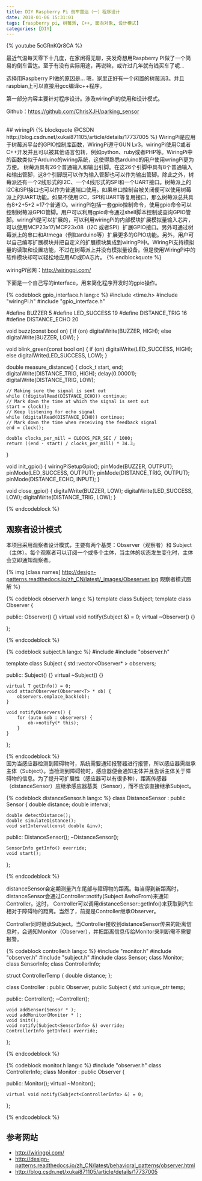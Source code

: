 ```yaml
---
title: DIY Raspberry Pi 倒车雷达（一）程序设计
date: 2018-01-06 15:31:01
tags: [raspberry pi, 树莓派, C++, 面向对象, 设计模式]
categories: [DIY]
---
```

{% youtube 5cGRnKQr8CA %}

最近气温每天零下十几度，在家闲得无聊，突发奇想用Raspberry PI做了一个简易的倒车雷达。至于有没有实际用途，再说嘛，或许过几年就有钱买车了呢...

选择用Raspberry PI做的原因是... 嗯，家里正好有一个闲置的树莓派3。并且raspbian上可以直接用gcc编译c++程序。

第一部分内容主要针对程序设计。涉及wiringPi的使用和设计模式。


Github：<a href="https://github.com/ChrisXJH/parking_sensor">https://github.com/ChrisXJH/parking_sensor</a>

<!--more-->
<br>
## wiringPi
{% blockquote @CSDN http://blog.csdn.net/xukai871105/article/details/17737005 %}
WiringPi是应用于树莓派平台的GPIO控制库函数，WiringPi遵守GUN Lv3。wiringPi使用C或者C++开发并且可以被其他语言包转，例如python、ruby或者PHP等。WiringPi中的函数类似于Arduino的wiring系统，这使得熟悉arduino的用户使用wringPi更为方便。
树莓派具有26个普通输入和输出引脚。在这26个引脚中具有8个普通输入和输出管脚，这8个引脚既可以作为输入管脚也可以作为输出管脚。除此之外，树莓派还有一个2线形式的I2C、一个4线形式的SPI和一个UART接口。树莓派上的I2C和SPI接口也可以作为普通端口使用。如果串口控制台被关闭便可以使用树莓派上的UART功能。如果不使用I2C，SPI和UART等复用接口，那么树莓派总共具有8+2+5+2 =17个普通IO。wiringPi包括一套gpio控制命令，使用gpio命令可以控制树莓派GPIO管脚。用户可以利用gpio命令通过shell脚本控制或查询GPIO管脚。wiringPi是可以扩展的，可以利用wiringPi的内部模块扩展模拟量输入芯片，可以使用MCP23x17/MCP23x08（I2C 或者SPI）扩展GPIO接口。另外可通过树莓派上的串口和Atmega（例如arduino等）扩展更多的GPIO功能。另外，用户可以自己编写扩展模块并把自定义的扩展模块集成到wiringPi中。WiringPi支持模拟量的读取和设置功能，不过在树莓派上并没有模拟量设备。但是使用WiringPi中的软件模块却可以轻松地应用AD或DA芯片。
{% endblockquote %}
<br>

wiringPi官网：<a href="http://wiringpi.com/">http://wiringpi.com/</a>

下面是一个自己写的interface，用来简化程序开发时的gpio操作。

{% codeblock gpio_interface.h lang:c %}
#include <time.h>
#include "wiringPi.h"
#include "gpio_interface.h"

#define BUZZER 5
#define LED_SUCCESS 19
#define DISTANCE_TRIG 16
#define DISTANCE_ECHO 20


void buzz(const bool on) {
    if (on) digitalWrite(BUZZER, HIGH);
    else digitalWrite(BUZZER, LOW);
}

void blink_green(const bool on) {
    if (on) digitalWrite(LED_SUCCESS, HIGH);
    else digitalWrite(LED_SUCCESS, LOW);
}

double measure_distance() {
    clock_t start, end;
    digitalWrite(DISTANCE_TRIG, HIGH);
    delay(0.00001);
    digitalWrite(DISTANCE_TRIG, LOW);

    // Making sure the signal is sent out
    while (!digitalRead(DISTANCE_ECHO)) continue;
    // Mark down the time at which the signal is sent out
    start = clock();
    // Keep listening for echo signal
    while (digitalRead(DISTANCE_ECHO)) continue;
    // Mark down the time when receiving the feedback signal
    end = clock();

    double clocks_per_mill = CLOCKS_PER_SEC / 1000;
    return ((end - start) / clocks_per_mill) * 34.3;
}

void init_gpio() {
    wiringPiSetupGpio();
    pinMode(BUZZER, OUTPUT);
    pinMode(LED_SUCCESS, OUTPUT);
    pinMode(DISTANCE_TRIG, OUTPUT);
    pinMode(DISTANCE_ECHO, INPUT);
}

void close_gpio() {
    digitalWrite(BUZZER, LOW);
    digitalWrite(LED_SUCCESS, LOW);
    digitalWrite(DISTANCE_TRIG, LOW);
}

{% endcodeblock %}
<br>
## 观察者设计模式
本项目采用观察者设计模式，主要有两个基类：Observer（观察者）和 Subject（主体）。每个观察者可以订阅一个或多个主体，当主体的状态发生变化时，主体会立即通知观察者。

{% img [class names] http://design-patterns.readthedocs.io/zh_CN/latest/_images/Obeserver.jpg 观察者模式图解 %}


{% codeblock observer.h lang:c %}
template <typename T> class Subject;
template <typename T>
class Observer {

public:
    Observer() {}
    virtual void notify(Subject<T> &) = 0;
    virtual ~Observer() {}

};

{% endcodeblock %}

{% codeblock subject.h lang:c %}
#include <vector>
#include "observer.h"

template <typename T>
class Subject {
    std::vector<Observer<T>* > observers;

public:
    Subject() {}
    virtual ~Subject() {}

    virtual T getInfo() = 0;
    void attachObserver(Observer<T> * ob) {
        observers.emplace_back(ob);
    }

    void notifyObservers() {
        for (auto &ob : observers) {
            ob->notify(* this);
        }
    }
};

{% endcodeblock %}
<br>
因为当感应器检测到障碍物时，系统需要通知报警器进行报警，所以感应器需继承主体（Subject）。当检测到障碍物时，感应器便会通知主体并且告诉主体关于障碍物的信息。为了提升可扩展性（感应器可以有很多种），距离传感器（distanceSensor）应继承感应器基类（Sensor），而不应该直接继承Subject。

{% codeblock distanceSensor.h lang:c %}
class DistanceSensor : public Sensor {
    double distance;
    double interval;

    double detectDistance();
    double simulateDistance();
    void setInterval(const double &inv);

public:
    DistanceSensor();
    ~DistanceSensor();

    SensorInfo getInfo() override;
    void start();
};

{% endcodeblock %}
<br>

distanceSensor会定期测量汽车尾部与障碍物的距离。每当得到新距离时，distanceSensor会通过Controller::notify(Subject<SensorInfo> &whoFrom)来通知Controller。这时， Controller可以调用distanceSensor::getInfo()来获取到汽车相对于障碍物的距离。当然了，前提是Controller继承Observer。

Controller同时继承Subject。当Controller接收到distanceSensor传来的距离信息时，会通知Monitor（Observer），并把距离信息传给Monitor来判断需不需要报警。

{% codeblock controller.h lang:c %}
#include "monitor.h"
#include "observer.h"
#include "subject.h"
#include <memory>
class Sensor;
class Monitor;
class SensorInfo;
class ControllerInfo;

struct ControllerTemp {
    double distance;
};

class Controller : public Observer<SensorInfo>, public Subject<ControllerInfo> {
    std::unique_ptr<ControllerTemp> temp;

public:
    Controller();
    ~Controller();

    void addSensor(Sensor * );
    void addMonitor(Monitor * );
    void init();
    void notify(Subject<SensorInfo> &) override;
    ControllerInfo getInfo() override;
};

{% endcodeblock %}

{% codeblock monitor.h lang:c %}
#include "observer.h"
class ControllerInfo;
class Monitor : public Observer<ControllerInfo> {

public:
    Monitor();
    virtual ~Monitor();

    virtual void notify(Subject<ControllerInfo> &) = 0;

};

{% endcodeblock %}
<br>

## 参考网站
- <a href="http://wiringpi.com/">http://wiringpi.com/</a>
- <a href="http://design-patterns.readthedocs.io/zh_CN/latest/behavioral_patterns/observer.html">http://design-patterns.readthedocs.io/zh_CN/latest/behavioral_patterns/observer.html</a>
- <a href="http://blog.csdn.net/xukai871105/article/details/17737005">http://blog.csdn.net/xukai871105/article/details/17737005</a>
